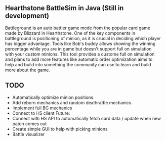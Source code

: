 ## Hearthstone BattleSim in Java (Still in development)

Battleground is an auto battler game mode from the popular card game made by Blizzard in Hearthstone. One of the key components in battleground is positioning of minion, as it is crucial in deciding which player has bigger advantage. Tools like Bob's buddy allows showing the winning percentage while you are in game but doesn't support full on simulation with your custom minions.
This tool provides a custome full on simulation and plans to add more features like automatic order optimization  aims to help and build into something the community can use to learn and build more about the game.

## TODO

 - Automatically optimize minion positions 
 - Add reborn mechanics and random deathrattle mechanics
 - Implement full BG mechanics
 - Connect to HS client
Future:
 - Connect with HS API to automatically fetch card data / update when new patch comes out
 - Create simple GUI to help with picking minions
 - Battle visualizer
